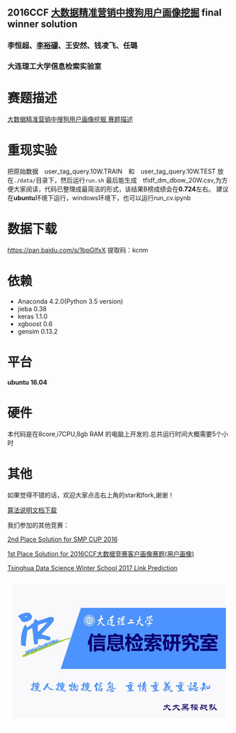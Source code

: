 ## 2016CCF [大数据精准营销中搜狗用户画像挖掘](http://www.wid.org.cn/data/science/player/competition/detail/description/239)  final winner solution

### 李恒超、[李裕礞](https://github.com/liyumeng)、王安然、钱凌飞、任璐 
### 大连理工大学信息检索实验室
赛题描述
=====
[大数据精准营销中搜狗用户画像挖掘 赛题描述](https://github.com/liyumeng/ccf2016_sougou/wiki/%E5%A4%A7%E6%95%B0%E6%8D%AE%E7%B2%BE%E5%87%86%E8%90%A5%E9%94%80%E4%B8%AD%E6%90%9C%E7%8B%97%E7%94%A8%E6%88%B7%E7%94%BB%E5%83%8F%E6%8C%96%E6%8E%98-%E8%B5%9B%E9%A2%98%E6%8F%8F%E8%BF%B0)

重现实验
========
把原始数据　user_tag_query.10W.TRAIN　和　user_tag_query.10W.TEST 放在`./data/`目录下，然后运行`run.sh`
最后能生成　tfidf_dm_dbow_20W.csv,为方便大家阅读，代码已整理成最简洁的形式，该结果B榜成绩会在**0.724**左右。
建议在**ubuntu**环境下运行，windows环境下，也可以运行run_cv.ipynb

数据下载
=========
https://pan.baidu.com/s/1bpGIfxX
提取码：kcnm

依赖
=======
* Anaconda 4.2.0(Python 3.5 version)
* jieba 0.38
* keras 1.1.0
* xgboost 0.6
* gensim 0.13.2

平台
============
**ubuntu 16.04**

硬件
=======
本代码是在8core,i7CPU,8gb RAM 的电脑上开发的.总共运行时间大概需要5个小时

其他
=======
如果觉得不错的话，欢迎大家点击右上角的star和fork,谢谢！

[算法说明文档下载](docs/搜狗用户画像竞赛_算法说明文档.docx)

我们参加的其他竞赛：

[2nd Place Solution for SMP CUP 2016](https://github.com/liyumeng/SmpCup2016)

[1st Place Solution for 2016CCF大数据竞赛客户画像赛题(用户画像)](https://github.com/feidapeng/2016CCF_StateGrid_UserProfile)

[Tsinghua Data Science Winter School 2017 Link Prediction](https://github.com/liyumeng/LinkPrediction)

![](data/队旗.jpg)

